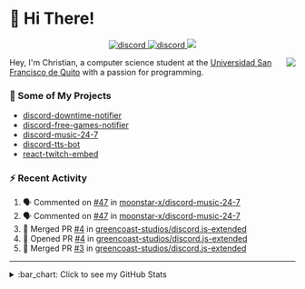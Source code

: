 # :wave: Hi There!

<p align="center">
  <a href="https://discord.gg/mhj3Zsv">
    <img alt="discord" src="https://img.shields.io/discord/730998659008823296.svg?label=&logo=discord&logoColor=ffffff&color=7389D8&labelColor=6A7EC2"/>
  </a>
  <a href="https://twitter.com/moonstar_x99">
    <img alt="discord" src="https://img.shields.io/twitter/follow/moonstar_x99?label=Follow%20Me%21&style=social"/>
  </a>
  <a href="https://badges.pufler.dev">
    <img src="https://badges.pufler.dev/visits/moonstar-x/moonstar-x?style=flat&logo=github">
  </a>
</p>

<img align="right" src="https://media.tenor.com/images/cb8fb20986aac7eef75c8ce6bc3997c0/tenor.gif" />

Hey, I'm Christian, a computer science student at the [Universidad San Francisco de Quito](http://www.usfq.edu.ec/Paginas/Inicio.aspx) with a passion for programming.

### :rocket: Some of My Projects

* [discord-downtime-notifier](https://github.com/moonstar-x/discord-downtime-notifier)
* [discord-free-games-notifier](https://github.com/moonstar-x/discord-free-games-notifier)
* [discord-music-24-7](https://github.com/moonstar-x/discord-music-24-7)
* [discord-tts-bot](https://github.com/moonstar-x/discord-tts-bot)
* [react-twitch-embed](https://github.com/moonstar-x/react-twitch-embed)

### :zap: Recent Activity

<!--START_SECTION:activity-->
1. 🗣 Commented on [#47](https://github.com/moonstar-x/discord-music-24-7/issues/47) in [moonstar-x/discord-music-24-7](https://github.com/moonstar-x/discord-music-24-7)
2. 🗣 Commented on [#47](https://github.com/moonstar-x/discord-music-24-7/issues/47) in [moonstar-x/discord-music-24-7](https://github.com/moonstar-x/discord-music-24-7)
3. 🎉 Merged PR [#4](https://github.com/greencoast-studios/discord.js-extended/pull/4) in [greencoast-studios/discord.js-extended](https://github.com/greencoast-studios/discord.js-extended)
4. 💪 Opened PR [#4](https://github.com/greencoast-studios/discord.js-extended/pull/4) in [greencoast-studios/discord.js-extended](https://github.com/greencoast-studios/discord.js-extended)
5. 🎉 Merged PR [#3](https://github.com/greencoast-studios/discord.js-extended/pull/3) in [greencoast-studios/discord.js-extended](https://github.com/greencoast-studios/discord.js-extended)
<!--END_SECTION:activity-->

---

<details>
  <summary>
    :bar_chart: Click to see my GitHub Stats
  </summary>
  <p align="center">
    <br>
    <img alt="GitHub Stats" src="https://github-readme-stats.vercel.app/api?username=moonstar-x&count_private=true&show_icons=true&theme=dracula" />
    <br>
    <img alt="GitHub Top Languages" src="https://github-readme-stats.vercel.app/api/top-langs/?username=moonstar-x&layout=compact&theme=dracula" />
  </p>
</details>
